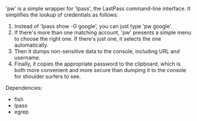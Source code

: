 'pw' is a simple wrapper for 'lpass', the LastPass command-line interface. It simplifies the lookup of credentials as follows:

1. Instead of 'lpass show -G google', you can just type 'pw google'.
2. If there's more than one matching account, 'pw' presents a simple menu to choose the right one. If there's just one, it selects the one automatically.
3. Then it dumps non-sensitive data to the console, including URL and username.
4. Finally, it copies the appropriate password to the clipboard, which is both more convenient and more secure than dumping it to the console for shoulder surfers to see.

Dependencies:
 * fish
 * lpass
 * egrep
